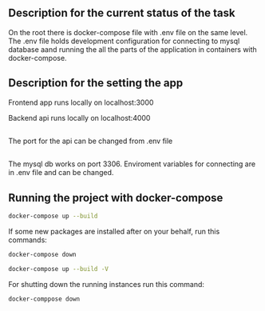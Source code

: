 ## Description for the current status of the task

On the root there is docker-compose file with .env file on the same level. The .env file holds development configuration for connecting to mysql database aand running the all the parts of the application in containers with docker-compose.

## Description for the setting the app

Frontend app runs locally on localhost:3000

Backend api runs locally on localhost:4000

##

The port for the api can be changed from .env file

##

The mysql db works on port 3306. Enviroment variables for connecting are in .env file and can be changed.

## Running the project with docker-compose

```bash
docker-compose up --build
```

If some new packages are installed after on your behalf, run this commands:

```bash
docker-compose down

docker-compose up --build -V
```

For shutting down the running instances run this command:

```bash
docker-comppose down
```
